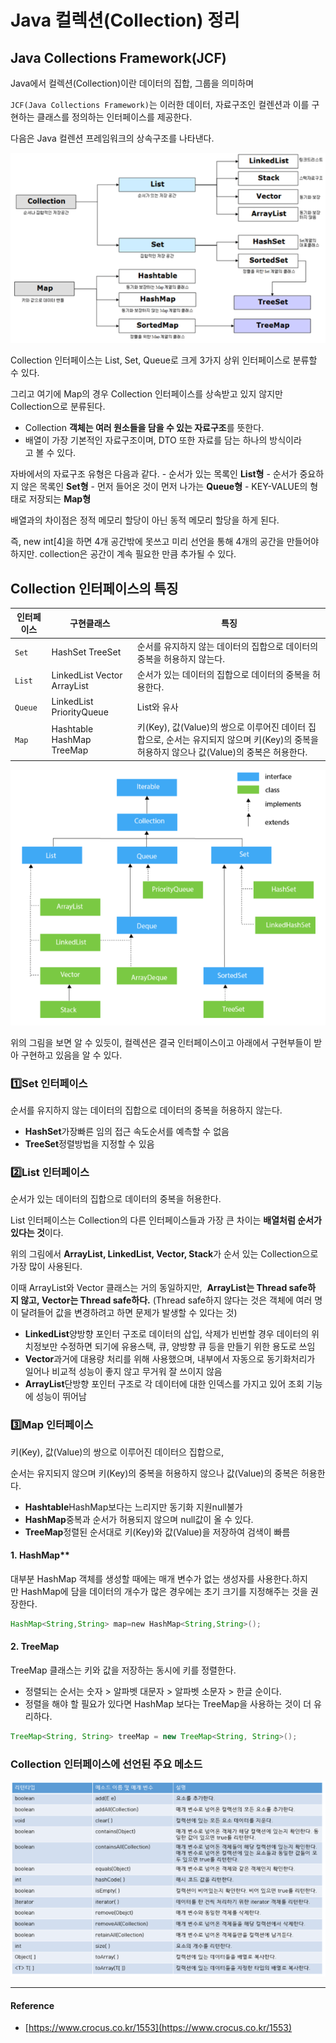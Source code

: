 # Java 컬렉션(Collection) 정리

## Java Collections Framework(JCF)

Java에서 컬렉션(Collection)이란 데이터의 집합, 그룹을 의미하며

`JCF(Java Collections Framework)`는 이러한 데이터, 자료구조인 컬렌션과 이를 구현하는 클래스를 정의하는 인터페이스를 제공한다.

다음은 Java 컬렌션 프레임워크의 상속구조를 나타낸다.

![img](../.vuepress/public/images/img-java/collection-01.png)

Collection 인터페이스는 List, Set, Queue로 크게 3가지 상위 인터페이스로 분류할 수 있다.

그리고 여기에 Map의 경우 Collection 인터페이스를 상속받고 있지 않지만 Collection으로 분류된다.

- Collection **객체는 여러 원소들을 담을 수 있는 자료구조**를 뜻한다.
- 배열이 가장 기본적인 자료구조이며, DTO 또한 자료를 담는 하나의 방식이라고 볼 수 있다.

자바에서의 자료구조 유형은 다음과 같다.
- 순서가 있는 목록인 **List형**
- 순서가 중요하지 않은 목록인 **Set형**
- 먼저 들어온 것이 먼저 나가는 **Queue형**
- KEY-VALUE의 형태로 저장되는 **Map형**

배열과의 차이점은 정적 메모리 할당이 아닌 동적 메모리 할당을 하게 된다.

즉, new int[4]을 하면 4개 공간밖에 못쓰고 미리 선언을 통해 4개의 공간을 만들어야 하지만. collection은 공간이 계속 필요한 만큼 추가될 수 있다.

## Collection 인터페이스의 특징

| 인터페이스 | 구현클래스 | 특징 |
|---|---|---|
| `Set` | HashSet TreeSet | 순서를 유지하지 않는 데이터의 집합으로 데이터의 중복을 허용하지 않는다. |
| `List` | LinkedList Vector ArrayList | 순서가 있는 데이터의 집합으로 데이터의 중복을 허용한다. |
| `Queue` | LinkedList PriorityQueue | List와 유사 |
| `Map` | Hashtable HashMap TreeMap | 키(Key), 값(Value)의 쌍으로 이루어진 데이터 집합으로, 순서는 유지되지 않으며 키(Key)의 중복을 허용하지 않으나 값(Value)의 중복은 허용한다. |

![img](../.vuepress/public/images/img-java/collection-02.png)

위의 그림을 보면 알 수 있듯이, 컬렉션은 결국 인터페이스이고 아래에서 구현부들이 받아 구현하고 있음을 알 수 있다.

### 1️⃣Set 인터페이스

순서를 유지하지 않는 데이터의 집합으로 데이터의 중복을 허용하지 않는다.

- **HashSet**가장빠른 임의 접근 속도순서를 예측할 수 없음
- **TreeSet**정렬방법을 지정할 수 있음

### 2️⃣List 인터페이스

순서가 있는 데이터의 집합으로 데이터의 중복을 허용한다.

List 인터페이스는 Collection의 다른 인터페이스들과 가장 큰 차이는 **배열처럼 순서가 있다는 것**이다.

위의 그림에서 **ArrayList, LinkedList, Vector, Stack**가 순서 있는 Collection으로 가장 많이 사용된다.

이때 ArrayList와 Vector 클래스는 거의 동일하지만,  **ArrayList는 Thread safe하지 않고, Vector는 Thread safe하다.** (Thread safe하지 않다는 것은 객체에 여러 명이 달려들어 값을 변경하려고 하면 문제가 발생할 수 있다는 것)

- **LinkedList**양방향 포인터 구조로 데이터의 삽입, 삭제가 빈번할 경우 데이터의 위치정보만 수정하면 되기에 유용스택, 큐, 양방향 큐 등을 만들기 위한 용도로 쓰임
- **Vector**과거에 대용량 처리를 위해 사용했으며, 내부에서 자동으로 동기화처리가 일어나 비교적 성능이 좋지 않고 무거워 잘 쓰이지 않음
- **ArrayList**단방향 포인터 구조로 각 데이터에 대한 인덱스를 가지고 있어 조회 기능에 성능이 뛰어남

### 3️⃣Map 인터페이스

키(Key), 값(Value)의 쌍으로 이루어진 데이터으 집합으로,

순서는 유지되지 않으며 키(Key)의 중복을 허용하지 않으나 값(Value)의 중복은 허용한다.

- **Hashtable**HashMap보다는 느리지만 동기화 지원null불가
- **HashMap**중복과 순서가 허용되지 않으며 null값이 올 수 있다.
- **TreeMap**정렬된 순서대로 키(Key)와 값(Value)을 저장하여 검색이 빠름

#### 1. HashMap**

대부분 HashMap 객체를 생성할 때에는 매개 변수가 없는 생성자를 사용한다.하지만 HashMap에 담을 데이터의 개수가 많은 경우에는 초기 크기를 지정해주는 것을 권장한다.

```java
HashMap<String,String> map=new HashMap<String,String>();
```

#### 2. TreeMap

TreeMap 클래스는 키와 값을 저장하는 동시에 키를 정렬한다.

- 정렬되는 순서는 숫자 > 알파벳 대문자 > 알파벳 소문자 > 한글 순이다.
- 정렬을 해야 할 필요가 있다면 HashMap 보다는 TreeMap을 사용하는 것이 더 유리하다.

```java
TreeMap<String, String> treeMap = new TreeMap<String, String>();
```

### Collection 인터페이스에 선언된 주요 메소드

![img](../.vuepress/public/images/img-java/collection-03.png)

---

#### Reference

- [https://www.crocus.co.kr/1553](https://www.crocus.co.kr/1553)
